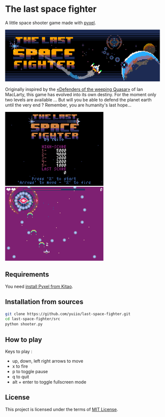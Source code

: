 # The last space fighter

A little space shooter game made with [pyxel](https://github.com/kitao/pyxel).

![banner](branding/banner-960x320.png)

Originally inspired by the [«Defenders of the weeping Quasar»](https://ianmaclarty.itch.io/defenders) of Ian MacLarty, this game has evolved into its own destiny. For the moment only two levels are available ... But will you be able to defend the planet earth until the very end ? Remember, you are humanity's last hope...

![intro](branding/screenshots/intro.gif) ![boss](branding/screenshots/boss1.gif)

## Requirements

You need [install Pyxel from Kitao](https://github.com/kitao/pyxel#how-to-install).

## Installation from sources

```bash
git clone https://github.com/yuiio/last-space-fighter.git
cd last-space-fighter/src
python shooter.py
```

## How to play

Keys to play :

- up, down, left right arrows to move
- x to fire
- p to toggle pause
- q to quit
- alt + enter to toggle fullscreen mode

## License

This project is licensed under the terms of [MIT License](LICENSE).
